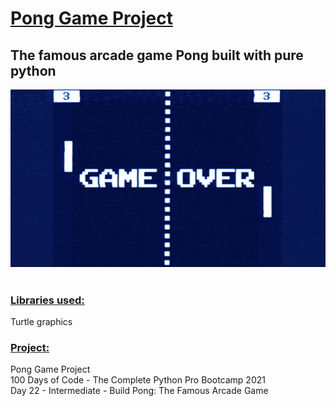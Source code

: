 # <u>**Pong Game Project**</u>

## The famous arcade game Pong built with pure python <br /> 
![Snake Game](image.jpg) <br /> <br />
### <u>**Libraries used:**</u> <br />
Turtle graphics <br />
### <u>**Project:**</u> <br />
Pong Game Project<br />
100 Days of Code - The Complete Python Pro Bootcamp 2021 <br />
Day 22 - Intermediate - Build Pong: The Famous Arcade Game